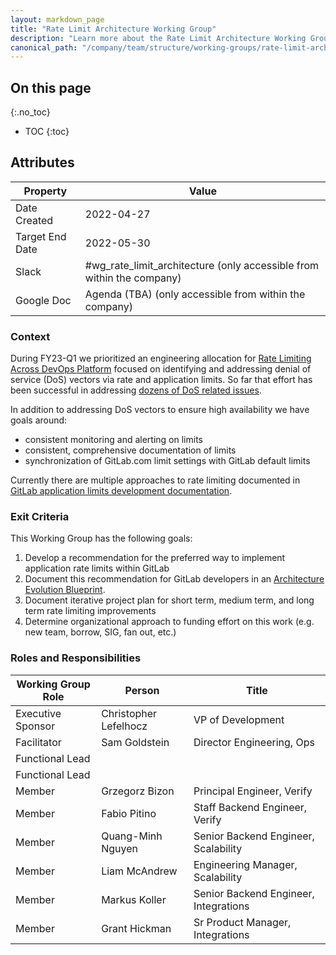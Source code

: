 ```yaml
---
layout: markdown_page
title: "Rate Limit Architecture Working Group"
description: "Learn more about the Rate Limit Architecture Working Group attributes, goals, roles and responsibilities."
canonical_path: "/company/team/structure/working-groups/rate-limit-architecture/"
---
```


## On this page
{:.no_toc}

- TOC
{:toc}

## Attributes

| Property        | Value           |
|-----------------|-----------------|
| Date Created    | 2022-04-27 |
| Target End Date | 2022-05-30 |
| Slack           | #wg_rate_limit_architecture (only accessible from within the company) |
| Google Doc      | Agenda (TBA) (only accessible from within the company) |

### Context

During FY23-Q1 we prioritized an engineering allocation for [Rate Limiting Across DevOps Platform](https://gitlab.com/gitlab-com/ops-sub-department/ops-engineering-management/-/issues/77) focused on identifying and addressing denial of service (DoS) vectors via rate and application limits.  So far that effort has been successful in addressing [dozens of DoS related issues](https://gitlab.com/dashboard/issues?scope=all&state=closed&label_name[]=availability%3A%3Alimit).  

In addition to addressing DoS vectors to ensure high availability we have goals around:

* consistent monitoring and alerting on limits
* consistent, comprehensive documentation of limits
* synchronization of GitLab.com limit settings with GitLab default limits

Currently there are multiple approaches to rate limiting documented in [GitLab application limits development documentation](https://docs.gitlab.com/ee/development/application_limits.html).

### Exit Criteria 

This Working Group has the following goals:

1. Develop a recommendation for the preferred way to implement application rate limits within GitLab
1. Document this recommendation for GitLab developers in an [Architecture Evolution Blueprint](/handbook/engineering/architecture/workflow/).
1. Document iterative project plan for short term, medium term, and long term rate limiting improvements
1. Determine organizational approach to funding effort on this work (e.g. new team, borrow, SIG, fan out, etc.)


### Roles and Responsibilities

| Working Group Role    | Person                | Title                          |
|-----------------------|-----------------------|--------------------------------|
| Executive Sponsor     | Christopher Lefelhocz | VP of Development            |
| Facilitator | Sam Goldstein | Director Engineering, Ops |
| Functional Lead | | |
| Functional Lead | | |
| Member | Grzegorz Bizon | Principal Engineer, Verify |
| Member | Fabio Pitino   | Staff Backend Engineer, Verify |
| Member | Quang-Minh Nguyen | Senior Backend Engineer, Scalability |
| Member | Liam McAndrew | Engineering Manager, Scalability |
| Member | Markus Koller | Senior Backend Engineer, Integrations |
| Member | Grant Hickman | Sr Product Manager, Integrations |


